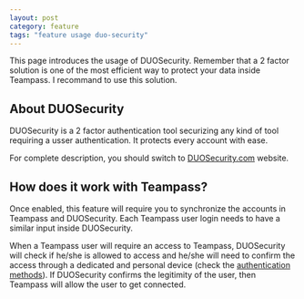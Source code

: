 ```yaml
---
layout: post
category: feature
tags: "feature usage duo-security"
---
```


<div class="message">
    This page introduces the usage of DUOSecurity. Remember that a 2 factor solution is one of the most efficient way to protect your data inside Teampass. I recommand to use this solution.
</div>

## About DUOSecurity

DUOSecurity is a 2 factor authentication tool securizing any kind of tool requiring a usser authentication. It protects every account with ease.

For complete description, you should switch to [DUOSecurity.com](https://www.duosecurity.com/) website.


## How does it work with Teampass?

Once enabled, this feature will require you to synchronize the accounts in Teampass and DUOSecurity. Each Teampass user login needs to have a similar input inside DUOSecurity.

When a Teampass user will require an access to Teampass, DUOSecurity will check if he/she is allowed to access and he/she will need to confirm the access through a dedicated and personal device (check the [authentication methods](https://www.duosecurity.com/product/methods)). If DUOSecurity confirms the legitimity of the user, then Teampass will allow the user to get connected.

